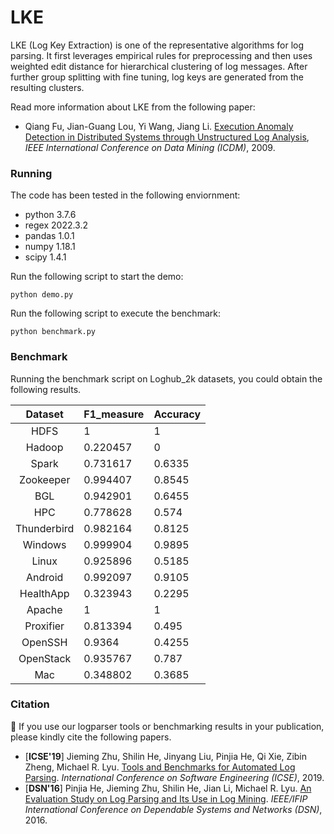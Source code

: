 # LKE

LKE (Log Key Extraction) is one of the representative algorithms for log parsing. It first leverages empirical rules for preprocessing and then uses weighted edit distance for hierarchical clustering of log messages. After further group splitting with fine tuning, log keys are generated from the resulting clusters.

Read more information about LKE from the following paper:

+ Qiang Fu, Jian-Guang Lou, Yi Wang, Jiang Li. [Execution Anomaly Detection in Distributed Systems through Unstructured Log Analysis](https://www.microsoft.com/en-us/research/wp-content/uploads/2016/02/DM790-CR.pdf), *IEEE International Conference on Data Mining (ICDM)*, 2009.

### Running

The code has been tested in the following enviornment:
+ python 3.7.6
+ regex 2022.3.2
+ pandas 1.0.1
+ numpy 1.18.1
+ scipy 1.4.1

Run the following script to start the demo:

```
python demo.py
```

Run the following script to execute the benchmark:

```
python benchmark.py
```

### Benchmark

Running the benchmark script on Loghub_2k datasets, you could obtain the following results.


|   Dataset   | F1_measure | Accuracy |
|:-----------:|:------------|:----------|
|     HDFS    | 1          | 1        |
|    Hadoop   | 0.220457   | 0        |
|    Spark    | 0.731617   | 0.6335   |
|  Zookeeper  | 0.994407   | 0.8545   |
|     BGL     | 0.942901   | 0.6455   |
|     HPC     | 0.778628   | 0.574    |
| Thunderbird | 0.982164   | 0.8125   |
|   Windows   | 0.999904   | 0.9895   |
|    Linux    | 0.925896   | 0.5185   |
|   Android   | 0.992097   | 0.9105   |
|  HealthApp  | 0.323943   | 0.2295   |
|    Apache   | 1          | 1        |
|  Proxifier  | 0.813394   | 0.495    |
|   OpenSSH   | 0.9364     | 0.4255   |
|  OpenStack  | 0.935767   | 0.787    |
|     Mac     | 0.348802   | 0.3685   |


### Citation

:telescope: If you use our logparser tools or benchmarking results in your publication, please kindly cite the following papers.

+ [**ICSE'19**] Jieming Zhu, Shilin He, Jinyang Liu, Pinjia He, Qi Xie, Zibin Zheng, Michael R. Lyu. [Tools and Benchmarks for Automated Log Parsing](https://arxiv.org/pdf/1811.03509.pdf). *International Conference on Software Engineering (ICSE)*, 2019.
+ [**DSN'16**] Pinjia He, Jieming Zhu, Shilin He, Jian Li, Michael R. Lyu. [An Evaluation Study on Log Parsing and Its Use in Log Mining](https://jiemingzhu.github.io/pub/pjhe_dsn2016.pdf). *IEEE/IFIP International Conference on Dependable Systems and Networks (DSN)*, 2016.
